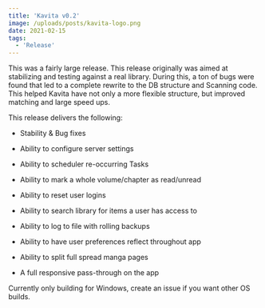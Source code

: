 ```yaml
---
title: 'Kavita v0.2'
image: /uploads/posts/kavita-logo.png
date: 2021-02-15
tags:
  - 'Release'
---
```


This was a fairly large release. This release originally was aimed at stabilizing and testing against a real library. During this, a ton of bugs were found that led to a complete rewrite to the DB structure and Scanning code. This helped Kavita have not only a more flexible structure, but improved matching and large speed ups. 



This release delivers the following:

- Stability & Bug fixes

- Ability to configure server settings 

- Ability to scheduler re-occurring Tasks

- Ability to mark a whole volume/chapter as read/unread

- Ability to reset user logins

- Ability to search library for items a user has access to

- Ability to log to file with rolling backups

- Ability to have user preferences reflect throughout app

- Ability to split full spread manga pages

- A full responsive pass-through on the app



Currently only building for Windows, create an issue if you want other OS builds. 

